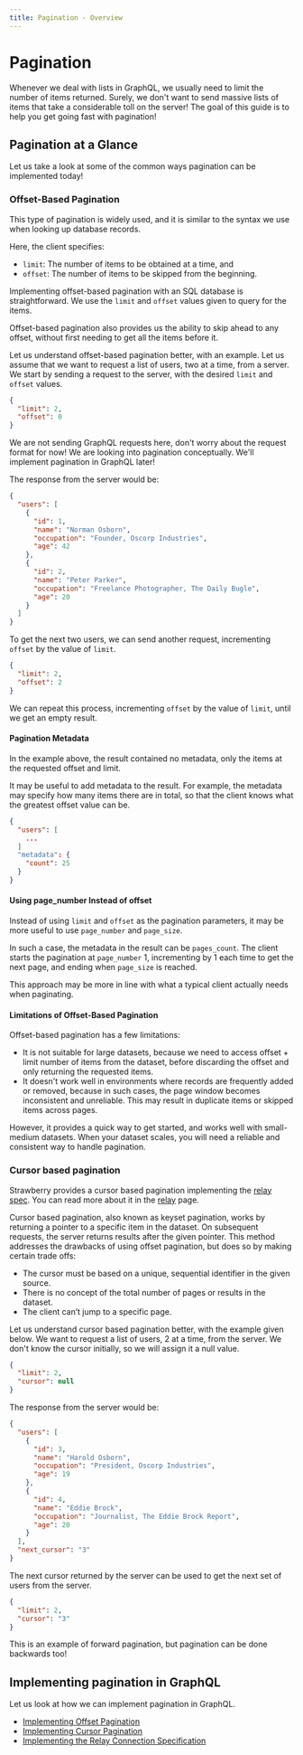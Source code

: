 ```yaml
---
title: Pagination - Overview
---
```


# Pagination

Whenever we deal with lists in GraphQL, we usually need to limit the number of items returned. Surely, we don't want to send massive lists of
items that take a considerable toll on the server! The goal of this guide is to help you get going fast with pagination!

## Pagination at a Glance

Let us take a look at some of the common ways pagination can be implemented today!

### Offset-Based Pagination

This type of pagination is widely used, and it is similar to the syntax we use when looking up database records.

Here, the client specifies:

- `limit`: The number of items to be obtained at a time, and
- `offset`: The number of items to be skipped from the beginning.

Implementing offset-based pagination with an SQL database is straightforward.
We use the `limit` and `offset` values given to query for the items.

Offset-based pagination also provides us the ability to skip ahead to any offset,
without first needing to get all the items before it.

Let us understand offset-based pagination better, with an example. Let us assume that we want to request a list of users, two at a time, from a server.
We start by sending a request to the server, with the desired `limit` and `offset` values.

```json
{
  "limit": 2,
  "offset": 0
}
```

<Note>

We are not sending GraphQL requests here, don't worry about the request format for now! We are looking into
pagination conceptually. We'll implement pagination in GraphQL later!

</Note>

The response from the server would be:

```json
{
  "users": [
    {
      "id": 1,
      "name": "Norman Osborn",
      "occupation": "Founder, Oscorp Industries",
      "age": 42
    },
    {
      "id": 2,
      "name": "Peter Parker",
      "occupation": "Freelance Photographer, The Daily Bugle",
      "age": 20
    }
  ]
}
```

To get the next two users, we can send another request, incrementing `offset` by the value of `limit`.

```json
{
  "limit": 2,
  "offset": 2
}
```

We can repeat this process, incrementing `offset` by the value of `limit`, until we get an empty result.

#### Pagination Metadata

In the example above, the result contained no metadata, only the items at the requested offset and limit.

It may be useful to add metadata to the result. For example, the metadata may specify how many items there
are in total, so that the client knows what the greatest offset value can be.

```json
{
  "users": [
    ...
  ]
  "metadata": {
    "count": 25
  }
}
```

#### Using page_number Instead of offset

Instead of using `limit` and `offset` as the pagination parameters, it may be more useful to use `page_number`
and `page_size`.

In such a case, the metadata in the result can be `pages_count`. The client starts the pagination at `page_number` 1,
incrementing by 1 each time to get the next page, and ending when `page_size` is reached.

This approach may be more in line with what a typical client actually needs when paginating.

#### Limitations of Offset-Based Pagination

Offset-based pagination has a few limitations:

- It is not suitable for large datasets, because we need to access offset + limit number of items from the dataset, before discarding the offset
  and only returning the requested items.
- It doesn't work well in environments where records are frequently added or removed, because in such cases, the page window becomes
  inconsistent and unreliable. This may result in duplicate items or skipped items across pages.

However, it provides a quick way to get started, and works well with small-medium datasets. When your dataset scales, you will
need a reliable and consistent way to handle pagination.

### Cursor based pagination

<Note>

Strawberry provides a cursor based pagination implementing the
[relay spec](https://relay.dev/docs/guides/graphql-server-specification/).
You can read more about it in the [relay](../relay) page.

</Note>

Cursor based pagination, also known as keyset pagination, works by returning a pointer to a specific item in the dataset. On subsequent requests,
the server returns results after the given pointer. This method addresses the drawbacks of using offset pagination, but does so by making certain trade offs:

- The cursor must be based on a unique, sequential identifier in the given source.
- There is no concept of the total number of pages or results in the dataset.
- The client can’t jump to a specific page.

Let us understand cursor based pagination better, with the example given below. We want to request a list of users, 2 at a time, from
the server. We don't know the cursor initially, so we will assign it a null value.

```json
{
  "limit": 2,
  "cursor": null
}
```

The response from the server would be:

```json
{
  "users": [
    {
      "id": 3,
      "name": "Harold Osborn",
      "occupation": "President, Oscorp Industries",
      "age": 19
    },
    {
      "id": 4,
      "name": "Eddie Brock",
      "occupation": "Journalist, The Eddie Brock Report",
      "age": 20
    }
  ],
  "next_cursor": "3"
}
```

The next cursor returned by the server can be used to get the next set of users from the server.

```json
{
  "limit": 2,
  "cursor": "3"
}
```

This is an example of forward pagination, but pagination can be done backwards too!

## Implementing pagination in GraphQL

Let us look at how we can implement pagination in GraphQL.

- [Implementing Offset Pagination](./offset-based.md)
- [Implementing Cursor Pagination](./cursor-based.md)
- [Implementing the Relay Connection Specification](./connections.md)
